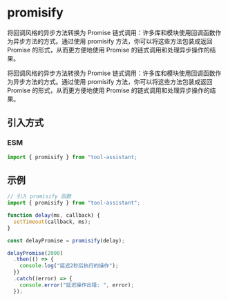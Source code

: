 # promisify

将回调风格的异步方法转换为 Promise 链式调用：许多库和模块使用回调函数作为异步方法的方式。通过使用 promisify 方法，你可以将这些方法包装成返回 Promise 的形式，从而更方便地使用 Promise 的链式调用和处理异步操作的结果。

将回调风格的异步方法转换为 Promise 链式调用：许多库和模块使用回调函数作为异步方法的方式。通过使用 promisify 方法，你可以将这些方法包装成返回 Promise 的形式，从而更方便地使用 Promise 的链式调用和处理异步操作的结果。

## 引入方式

<!-- ### CJS

```javascript
const { promisify } = require("tool-assistant");
``` -->

### ESM

```javascript
import { promisify } from "tool-assistant;
```

## 示例

```javascript
// 引入 promisify 函数
import { promisify } from "tool-assistant";

function delay(ms, callback) {
  setTimeout(callback, ms);
}

const delayPromise = promisify(delay);

delayPromise(2000)
  .then(() => {
    console.log("延迟2秒后执行的操作");
  })
  .catch((error) => {
    console.error("延迟操作出错: ", error);
  });
```
